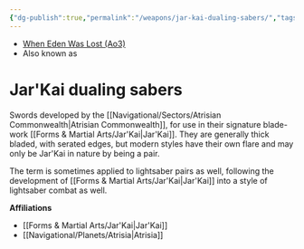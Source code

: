 ```yaml
---
{"dg-publish":true,"permalink":"/weapons/jar-kai-dualing-sabers/","tags":["galacticsenate imperialsenate","resistance firstorder","sith jedi","fauna"],"noteIcon":"saber1"}
---
```


- [When Eden Was Lost (Ao3)](https://archiveofourown.org/works/19334440)
- Also known as
# Jar'Kai dualing sabers

Swords developed by the [[Navigational/Sectors/Atrisian Commonwealth\|Atrisian Commonwealth]], for use in their signature blade-work [[Forms & Martial Arts/Jar'Kai\|Jar'Kai]]. They are generally thick bladed, with serated edges, but modern styles have their own flare and may only be Jar'Kai in nature by being a pair. 

The term is sometimes applied to lightsaber pairs as well, following the development of [[Forms & Martial Arts/Jar'Kai\|Jar'Kai]] into a style of lightsaber combat as well.

**Affiliations** 
- [[Forms & Martial Arts/Jar'Kai\|Jar'Kai]]
- [[Navigational/Planets/Atrisia\|Atrisia]]
